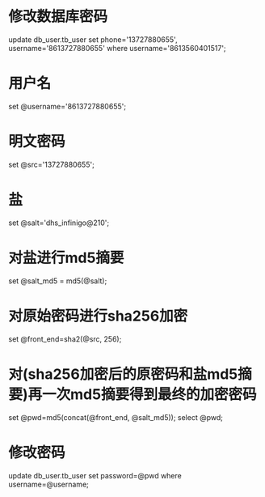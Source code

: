 # 修改数据库密码


update db_user.tb_user set phone='13727880655', username='8613727880655'
where username='8613560401517';
# 用户名
set @username='8613727880655';
# 明文密码
set @src='13727880655';
# 盐
set @salt='dhs_infinigo@210';
# 对盐进行md5摘要
set @salt_md5 = md5(@salt);
# 对原始密码进行sha256加密
set @front_end=sha2(@src, 256);
# 对(sha256加密后的原密码和盐md5摘要)再一次md5摘要得到最终的加密密码
set @pwd=md5(concat(@front_end, @salt_md5));
select @pwd;
# 修改密码
update db_user.tb_user set password=@pwd
where username=@username;